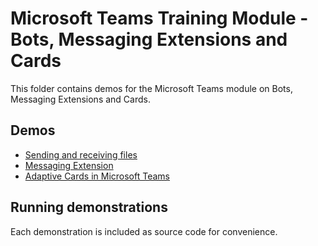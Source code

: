 # Microsoft Teams Training Module - Bots, Messaging Extensions and Cards

This folder contains demos for the Microsoft Teams module on Bots, Messaging Extensions and Cards.

## Demos

* [Sending and receiving files](./01-send-receive-files/README.md)
* [Messaging Extension](./02-messaging-extension/README.md)
* [Adaptive Cards in Microsoft Teams](./03-adpative-card/README.md)

## Running demonstrations

Each demonstration is included as source code for convenience.